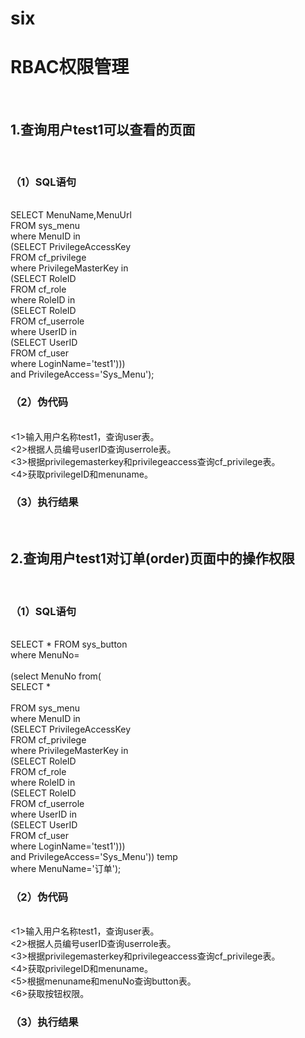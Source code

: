 # six
<h1>RBAC权限管理</h1><br/>
<h2>1.查询用户test1可以查看的页面</h2><br/>
<h3>（1）SQL语句</h3><br/>
SELECT MenuName,MenuUrl <br/>
FROM sys_menu <br/>
where MenuID in<br/>
(SELECT PrivilegeAccessKey <br/>
FROM cf_privilege <br/>
where PrivilegeMasterKey in<br/>
     (SELECT RoleID <br/>
     FROM cf_role <br/>
     where RoleID in<br/>
         (SELECT RoleID <br/>
         FROM cf_userrole <br/>
         where UserID in<br/>
             (SELECT UserID <br/>
             FROM cf_user <br/>
             where LoginName='test1')))<br/>
  and PrivilegeAccess='Sys_Menu');<br/>
<h3>（2）伪代码</h3><br/>
<1>输入用户名称test1，查询user表。<br/>
<2>根据人员编号userID查询userrole表。<br/>
<3>根据privilegemasterkey和privilegeaccess查询cf_privilege表。<br/>
<4>获取privilegeID和menuname。<br/>
<h3>（3）执行结果</h3><br/>
<h2>2.查询用户test1对订单(order)页面中的操作权限</h2><br/>
<h3>（1）SQL语句</h3><br/>
SELECT * FROM sys_button<br/>
where MenuNo=<br/><br/>
(select MenuNo from(<br/>
    SELECT * <br/><br/>
    FROM sys_menu <br/>
    where MenuID in<br/>
        (SELECT PrivilegeAccessKey <br/>
        FROM cf_privilege <br/>
        where PrivilegeMasterKey in<br/>
            (SELECT RoleID <br/>
            FROM cf_role <br/>
            where RoleID in<br/>
                (SELECT RoleID <br/>
                FROM cf_userrole <br/>
                where UserID in<br/>
                    (SELECT UserID <br/>
                    FROM cf_user <br/>
                    where LoginName='test1')))<br/>
                and PrivilegeAccess='Sys_Menu')) temp<br/>
 where MenuName='订单');<br/>
<h3>（2）伪代码</h3><br/>
<1>输入用户名称test1，查询user表。<br/>
<2>根据人员编号userID查询userrole表。<br/>
<3>根据privilegemasterkey和privilegeaccess查询cf_privilege表。<br/>
<4>获取privilegeID和menuname。<br/>
<5>根据menuname和menuNo查询button表。<br/>
<6>获取按钮权限。<br/>

<h3>（3）执行结果</h3><br/>
